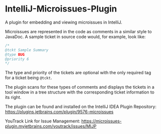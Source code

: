 # IntelliJ-Microissues-Plugin
A plugin for embedding and viewing microissues in IntelliJ.

Microissues are represented in the code as comments in a similar style to JavaDoc. A sample ticket in source code would, for example, look like:
```java
/*
@tckt Sample Summary
@type BUG
@priority 6
*/
```

The type and priority of the tickets are optional with the only required tag for a ticket being ```@tckt```.

The plugin scans for these types of comments and displays the tickets in a tool window in a tree structure with the corresponding ticket information to its right. 

The plugin can be found and installed on the IntelliJ IDEA Plugin Repository:
https://plugins.jetbrains.com/plugin/9576-microissues

YouTrack Link for Issue Management:
https://microissues-plugin.myjetbrains.com/youtrack/issues/MIJP
